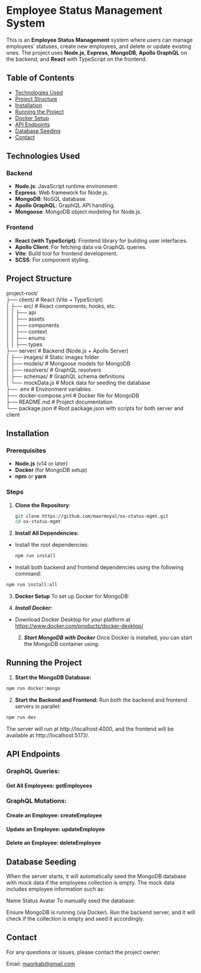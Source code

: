 # Employee Status Management System

This is an **Employee Status Management** system where users can manage employees' statuses, create new employees, and delete or update existing ones. The project uses **Node.js**, **Express**, **MongoDB**, **Apollo GraphQL** on the backend, and **React** with TypeScript on the frontend.

## Table of Contents

- [Technologies Used](#technologies-used)
- [Project Structure](#project-structure)
- [Installation](#installation)
- [Running the Project](#running-the-project)
- [Docker Setup](#docker-setup)
- [API Endpoints](#api-endpoints)
- [Database Seeding](#database-seeding)
- [Contact](#contact)

## Technologies Used

### Backend

- **Node.js**: JavaScript runtime environment.
- **Express**: Web framework for Node.js.
- **MongoDB**: NoSQL database.
- **Apollo GraphQL**: GraphQL API handling.
- **Mongoose**: MongoDB object modeling for Node.js.

### Frontend

- **React (with TypeScript)**: Frontend library for building user interfaces.
- **Apollo Client**: For fetching data via GraphQL queries.
- **Vite**: Build tool for frontend development.
- **SCSS**: For component styling.

## Project Structure

project-root/  
├── client/ # React (Vite + TypeScript)  
│ ├── src/ # React components, hooks, etc.  
│ │ ├── api  
│ │ ├── assets  
│ │ ├── components  
│ │ ├── context  
│ │ ├── enums  
│ │ ├── types  
├── server/ # Backend (Node.js + Apollo Server)  
│ ├── images/ # Static images folder  
│ ├── models/ # Mongoose models for MongoDB  
│ ├── resolvers/ # GraphQL resolvers  
│ ├── schemas/ # GraphQL schema definitions  
│ └── mockData.js # Mock data for seeding the database  
├── .env # Environment variables  
├── docker-compose.yml # Docker file for MongoDB  
├── README.md # Project documentation  
└── package.json # Root package.json with scripts for both server and client

## Installation

### Prerequisites

- **Node.js** (v14 or later)
- **Docker** (for MongoDB setup)
- **npm** or **yarn**

### Steps

1. **Clone the Repository**:

   ```bash
   git clone https://github.com/maormoyal/ox-status-mgmt.git
   cd ox-status-mgmt
   ```

2. **Install All Dependencies:**

- Install the root dependencies:

  ```bash
  npm run install
  ```

- Install both backend and frontend dependencies using the following command:

```bash
npm run install:all
```

3. **Docker Setup**
   To set up Docker for MongoDB:

1. **_Install Docker:_**

- Download Docker Desktop for your platform at https://www.docker.com/products/docker-desktop/

  2.  **_Start MongoDB with Docker_**
      Once Docker is installed, you can start the MongoDB container using:

## Running the Project

1. **Start the MongoDB Database:**

```bash
npm run docker:mongo
```

2. **Start the Backend and Frontend:**
   Run both the backend and frontend servers in parallel:

```bash
npm run dev
```

The server will run at http://localhost:4000, and the frontend will be available at http://localhost:5173/.

## API Endpoints

### GraphQL Queries:

#### Get All Employees: getEmployees

### GraphQL Mutations:

#### Create an Employee: createEmployee

#### Update an Employee: updateEmployee

#### Delete an Employee: deleteEmployee

## Database Seeding

When the server starts, it will automatically seed the MongoDB database with mock data if the employees collection is empty. The mock data includes employee information such as:

Name
Status
Avatar
To manually seed the database:

Ensure MongoDB is running (via Docker).
Run the backend server, and it will check if the collection is empty and seed it accordingly.

## Contact

For any questions or issues, please contact the project owner:

Email: maorkab@gmail.com
